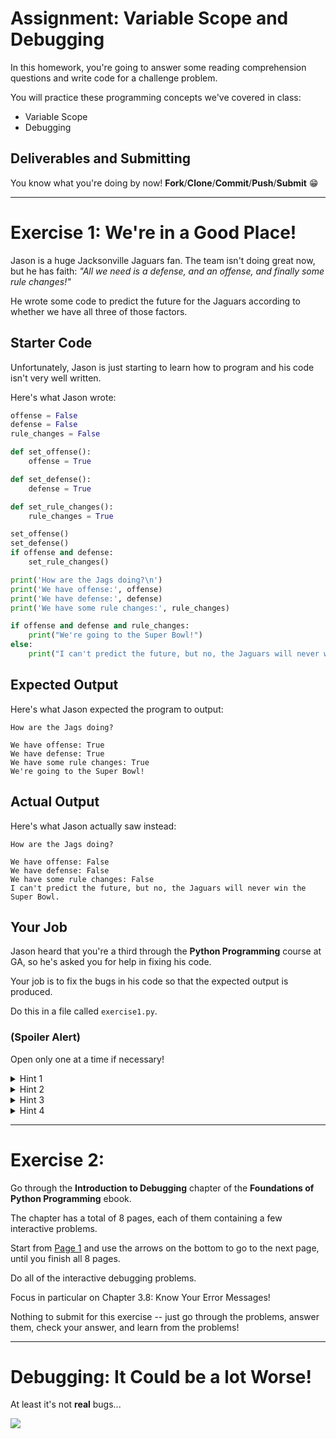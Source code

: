 # Assignment: Variable Scope and Debugging

In this homework, you're going to answer some reading comprehension questions and write code for a challenge problem.

You will practice these programming concepts we've covered in class:

* Variable Scope
* Debugging

## Deliverables and Submitting

You know what you're doing by now! **Fork**/**Clone**/**Commit**/**Push**/**Submit** :grin:

---

# Exercise 1: We're in a Good Place!

Jason is a huge Jacksonville Jaguars fan. The team isn't doing great now, but he has faith: *"All we need is a defense, and an offense, and finally some rule changes!"*

He wrote some code to predict the future for the Jaguars according to whether we have all three of those factors.

## Starter Code

Unfortunately, Jason is just starting to learn how to program and his code isn't very well written.

Here's what Jason wrote:

```python
offense = False
defense = False
rule_changes = False

def set_offense():
    offense = True

def set_defense():
    defense = True

def set_rule_changes():
    rule_changes = True

set_offense()
set_defense()
if offense and defense:
    set_rule_changes()

print('How are the Jags doing?\n')
print('We have offense:', offense)
print('We have defense:', defense)
print('We have some rule changes:', rule_changes)

if offense and defense and rule_changes:
    print("We're going to the Super Bowl!")
else:
    print("I can't predict the future, but no, the Jaguars will never win the Super Bowl.")
```

## Expected Output

Here's what Jason expected the program to output:

```
How are the Jags doing?

We have offense: True
We have defense: True
We have some rule changes: True
We're going to the Super Bowl!
```

## Actual Output

Here's what Jason actually saw instead:

```
How are the Jags doing?

We have offense: False
We have defense: False
We have some rule changes: False
I can't predict the future, but no, the Jaguars will never win the Super Bowl.
```

## Your Job

Jason heard that you're a third through the **Python Programming** course at GA, so he's asked you for help in fixing his code.

Your job is to fix the bugs in his code so that the expected output is produced.

Do this in a file called `exercise1.py`.

### (Spoiler Alert)

Open only one at a time if necessary!

<details>
<summary>Hint 1</summary>
What scope do each of the variables in the program exist in?
</details>

<details>
<summary>Hint 2</summary>
Include a bunch of <code>print</code> statements everywhere to print out the values of the variables at various times. For example, inside <code>set_offense()</code>, put a <code>print</code> statement like <code>print('offense is', offense)</code>.
</details>

<details>
<summary>Hint 3</summary>
Go back to the class notes and read about the `global` keyword
</details>

<details>
<summary>Hint 4</summary>
That's all I got for ya!!!!
</details>

---

# Exercise 2: 

Go through the **Introduction to Debugging** chapter of the **Foundations of Python Programming** ebook.

The chapter has a total of 8 pages, each of them containing a few interactive problems.

Start from [Page 1](https://runestone.academy/runestone/books/published/fopp/Debugging/intro-DebuggingGeneral.html) and use the arrows on the bottom to go to the next page, until you finish all 8 pages.

Do all of the interactive debugging problems. 

Focus in particular on Chapter 3.8: Know Your Error Messages!

Nothing to submit for this exercise -- just go through the problems, answer them, check your answer, and learn from the problems! 

---

# Debugging: It Could be a lot Worse!

At least it's not **real** bugs...

![](https://media.giphy.com/media/EvsgzxSJjRQWY/giphy.gif)
